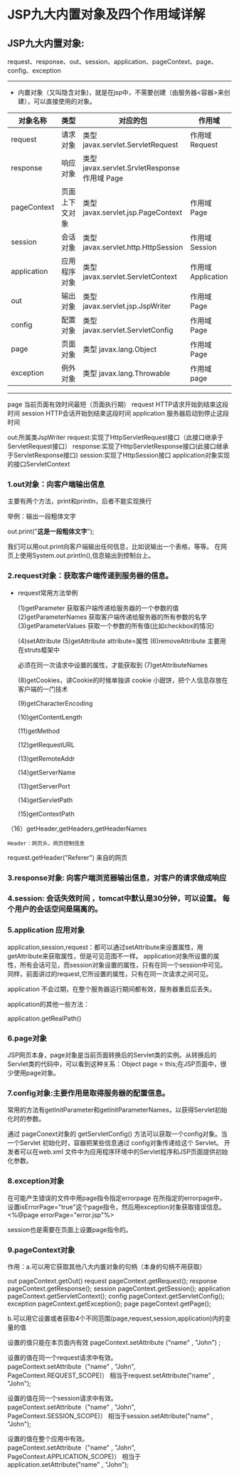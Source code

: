 # JSP九大内置对象及四个作用域详解

## JSP九大内置对象:
  request、response、out、session、application、pageContext、page、config、exception

---
- 内置对象（又叫隐含对象)，就是在jsp中，不需要创建（由服务器<容器>来创建），可以直接使用的对象。

对象名称 | 类型 | 对应的包 | 作用域
---- | --- | --- | --- 
request      |       请求对象　         |     类型 javax.servlet.ServletRequest     |     作用域 Request
response      |      响应对象          |      类型 javax.servlet.SrvletResponse        作用域 Page
pageContext    |     页面上下文对象     |     类型 javax.servlet.jsp.PageContext     |    作用域 Page
session        |     会话对象           |     类型 javax.servlet.http.HttpSession   |     作用域 Session
application    |     应用程序对象       |     类型 javax.servlet.ServletContext      |    作用域 Application
out           |      输出对象         |       类型 javax.servlet.jsp.JspWriter      |     作用域 Page
config       |       配置对象         |       类型 javax.servlet.ServletConfig      |     作用域 Page
page          |      页面对象         |       类型 javax.lang.Object                 |    作用域 Page
exception     |      例外对象        |        类型 javax.lang.Throwable              |    作用域 page

---

page 当前页面有效时间最短（页面执行期）
request HTTP请求开始到结束这段时间
session HTTP会话开始到结束这段时间
application 服务器启动到停止这段时间

  out:所属类JspWriter
  request:实现了HttpServletRequest接口（此接口继承于ServletRequest接口）
  response:实现了HttpServletResponse接口(此接口继承于ServletResponse接口)
  session:实现了HttpSession接口
  application对象实现的接口ServletContext 

### 1.out对象：向客户端输出信息

主要有两个方法，print和println，后者不能实现换行  

 举例：输出一段粗体文字

  out.print("<b>这是一段粗体文字</b>");

 我们可以用out.print向客户端输出任何信息，比如说输出一个表格，等等。
 在网页上使用System.out.println(),信息输出到控制台上。



### 2.request对象：获取客户端传递到服务器的信息。
                     

- request常用方法举例

  (1)getParameter
     获取客户端传递给服务器的一个参数的值
  (2)getParameterNames
     获取客户端传递给服务器的所有参数的名字
  (3)getParameterValues
     获取一个参数的所有值(比如checkbox的情况)
 
  (4)setAttribute
  (5)getAttribute            attribute=属性
  (6)removeAttribute
  主要用在struts框架中

  必须在同一次请求中设置的属性，才能获取到
   (7)getAttributeNames


  (8)getCookies，讲Cookie的时候单独讲
    cookie 小甜饼，把个人信息存放在客户端的一门技术


  (9)getCharacterEncoding
 
  (10)getContentLength


  (11)getMethod


  (12)getRequestURL


  (13)getRemoteAddr


  (14)getServerName


  (13)getServerPort


  (14)getServletPath


  (15)getContextPath


 （16）getHeader,getHeaders,getHeaderNames
    
    Header：网页头，网页控制信息
   
   request.getHeader("Referer") 来自的网页

### 3.response对象: 向客户端浏览器输出信息，对客户的请求做成响应
 
### 4.session: 会话失效时间 ，tomcat中默认是30分钟，可以设置。 每个用户的会话空间是隔离的。

### 5.application 应用对象
  
  application,session,request：都可以通过setAttribute来设置属性，用getAttribute来获取属性，但是可见范围不一样。
  application对象所设置的属性，所有会话可见，而session对象设置的属性，只有在同一个session中可见。
  同样，前面讲过的request,它所设置的属性，只有在同一次请求之间可见。

 application 不会过期，在整个服务器运行期间都有效，服务器重启后丢失。

  application的其他一些方法：
  
  application.getRealPath()

### 6.page对象
  
  JSP网页本身，page对象是当前页面转换后的Servlet类的实例。从转换后的Servlet类的代码中，可以看到这种关系：Object page = this;在JSP页面中，很少使用page对象。
  
### 7.config对象:主要作用是取得服务器的配置信息。
  常用的方法有getInitParameter和getInitParameterNames，以获得Servlet初始化时的参数。

  通过 pageConext对象的 getServletConfig() 方法可以获取一个config对象。当一个Servlet 初始化时，容器把某些信息通过 config对象传递给这个 Servlet。 开发者可以在web.xml 文件中为应用程序环境中的Servlet程序和JSP页面提供初始化参数。

### 8.exception对象
   在可能产生错误的文件中用page指令指定errorpage
   在所指定的errorpage中，设置isErrorPage="true"这个page指令，然后用exception对象获取错误信息。
  <%@page errorPage="error.jsp"%>  

  session也是需要在页面上设置page指令的。

### 9.pageContext对象

  作用：a.可以用它获取其他八大内置对象的句柄（本身的句柄不用获取）

  out
  pageContext.getOut()
  request
  pageContext.getRequest();
  response
  pageContext.getResponse();
  session
  pageContext.getSession();
  application
  pageContext.getServletContext();
  config
  pageContext.getServletConfig();
  exception
  pageContext.getException();
  page
  pageContext.getPage();


  b.可以用它设置或者获取4个不同范围(page,request,session,application)内的变量的值


  设置的值只能在本页面内有效
  pageContext.setAttribute ("name" , "John") ;


  设置的值在同一个request请求中有效。   
  pageContext.setAttribute（"name" , "John", PageContext.REQUEST_SCOPE)）
  相当于request.setAttribute("name" , "John");


  设置的值在同一个session请求中有效。   
  pageContext.setAttribute（"name" , "John", PageContext.SESSION_SCOPE)）
  相当于session.setAttribute("name" , "John");


  设置的值在整个应用中有效。   
  pageContext.setAttribute（"name" , "John", PageContext.APPLICATION_SCOPE)）
  相当于application.setAttribute("name" , "John");